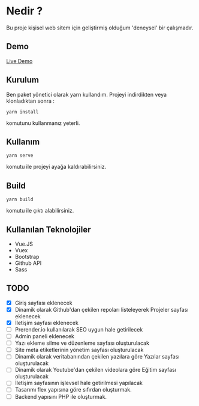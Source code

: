 # Nedir ?

Bu proje kişisel web sitem için geliştirmiş olduğum 'deneysel' bir çalışmadır.

## Demo

[Live Demo](https://stupefied-yonath-0ad60b.netlify.app)

## Kurulum

Ben paket yönetici olarak yarn kullandım. Projeyi indirdikten veya klonladıktan sonra :

```
yarn install
```
komutunu kullanmanız yeterli.
## Kullanım

```
yarn serve
```
komutu ile projeyi ayağa kaldırabilirsiniz.

## Build
```
yarn build
```
komutu ile çıktı alabilirsiniz.
## Kullanılan Teknolojiler
- Vue.JS
- Vuex
- Bootstrap
- Github API
- Sass
## TODO

- [x] Giriş sayfası eklenecek
- [x] Dinamik olarak Github'dan çekilen repoları listeleyerek Projeler sayfası eklenecek
- [x] İletişim sayfası eklenecek
- [ ] Prerender.io kullanılarak SEO uygun hale getirilecek
- [ ] Admin paneli eklenecek
- [ ] Yazı ekleme silme ve düzenleme sayfası oluşturulacak
- [ ] Site meta etiketlerinin yönetim sayfası oluşturulacak
- [ ] Dinamik olarak veritabanından çekilen yazılara göre Yazılar sayfası oluşturulacak
- [ ] Dinamik olarak Youtube'dan çekilen videolara göre Eğitim sayfası oluşturulacak
- [ ] İletişim sayfasının işlevsel hale getirilmesi yapılacak
- [ ] Tasarımı flex yapısına göre sıfırdan oluşturmak. 
- [ ] Backend yapısını PHP ile oluşturmak.
